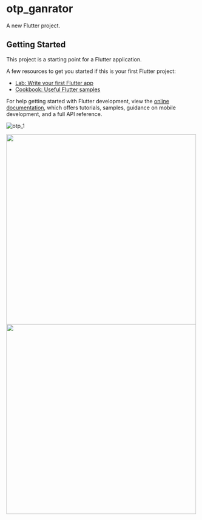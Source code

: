 # otp_ganrator

A new Flutter project.

## Getting Started

This project is a starting point for a Flutter application.

A few resources to get you started if this is your first Flutter project:

- [Lab: Write your first Flutter app](https://docs.flutter.dev/get-started/codelab)
- [Cookbook: Useful Flutter samples](https://docs.flutter.dev/cookbook)

For help getting started with Flutter development, view the
[online documentation](https://docs.flutter.dev/), which offers tutorials,
samples, guidance on mobile development, and a full API reference.

![otp_1]()

<p>
<img src="https://user-images.githubusercontent.com/113762162/211185450-ab49183a-9ae8-4d27-bf21-b9dcb93d4aba.jpg" height="500px" width="500px"/>
<img src="https://user-images.githubusercontent.com/113762162/211185631-45d31511-a9f9-4e9b-b705-d78f3aefd0c1.jpg" height="500px" width="500px"/>
</p>
